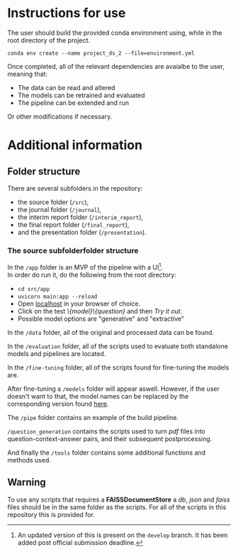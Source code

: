 # Instructions for use #
The user should build the provided conda environment using, while in the root directory of the project.
```
conda env create --name project_ds_2 --file=environment.yml
```
Once completed, all of the relevant dependencies are avaialbe to the user, meaning that:
* The data can be read and altered
* The models can be retrained and evaluated
* The pipeline can be extended and run  

Or other modifications if necessary.  

# Additional information #

## Folder structure ##

There are several subfolders in the repository:

* the source folder (`/src`),
* the journal folder (`/journal`),
* the interim report folder (`/interim_report`),
* the final report folder (`/final_report`),
* and the presentation folder (`/presentation`).

### The source subfolderfolder structure ###
In the `/app` folder is an MVP of the pipeline with a UI[^1].  
In order do run it, do the following from the root directory:
* `cd src/app`
* `uvicorn main:app --reload`
* Open [localhost](http://127.0.0.1:8000/docs) in your browser of choice.
* Click on the test _\\{model}\\{question}_ and then _Try it out_.
* Possible model options are "generative" and "extractive"


In the `/data` folder, all of the original and processed data can be found.


In the `/evaluation` folder, all of the scripts used to evaluate both standalone models and pipelines are located.


In the `/fine-tuning` folder, all of the scripts found for fine-tuning the models are.


After fine-tuning a `/models` folder will appear aswell. However, if the user doesn't want to that, the model names can be replaced by the corresponding version found [here](https://huggingface.co/SpeedaRJ).


The `/pipe` folder contains an example of the build pipeline.


`/question_generation` contains the scripts used to turn _pdf_ files into question-context-answer pairs, and their subsequent postprocessing.


And finally the `/tools` folder contains some additional functions and methods used.

## Warning ##
To use any scripts that requires a **FAISSDocumentStore** a _db_, _json_ and _faiss_ files should be in the same folder as the scripts. For all of the scripts in this repository this is provided for.

[^1]: An updated version of this is present on the `develop` branch. It has been added post official submission deadline.
